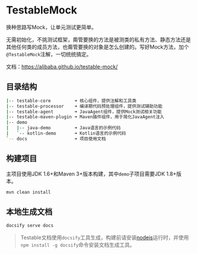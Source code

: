 # TestableMock

换种思路写Mock，让单元测试更简单。

无需初始化，不挑测试框架，甭管要换的方法是被测类的私有方法、静态方法还是其他任何类的成员方法，也甭管要换的对象是怎么创建的。写好Mock方法，加个`@TestableMock`注解，一切统统搞定。

文档：https://alibaba.github.io/testable-mock/

## 目录结构

```bash
|-- testable-core         ➜ 核心组件，提供注解和工具类
|-- testable-processor    ➜ 编译期代码预处理组件，提供测试辅助功能
|-- testable-agent        ➜ JavaAgent组件，提供Mock测试相关功能
|-- testable-maven-plugin ➜ Maven插件组件，用于简化JavaAgent注入
|-- demo
|   |-- java-demo         ➜ Java语言的示例代码
|   `-- kotlin-demo       ➜ Kotlin语言的示例代码
`-- docs                  ➜ 项目使用文档
```

## 构建项目

主项目使用JDK 1.6+和Maven 3+版本构建，其中`demo`子项目需要JDK 1.8+版本。

```bash
mvn clean install
```

## 本地生成文档

```bash
docsify serve docs
```

> Testable文档使用`docsify`工具生成，构建前请安装[nodejs](https://nodejs.org/en/download/)运行时，并使用`npm install -g docsify`命令安装文档生成工具。

